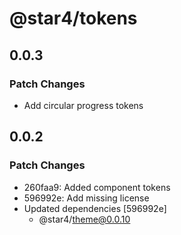 # @star4/tokens

## 0.0.3

### Patch Changes

- Add circular progress tokens

## 0.0.2

### Patch Changes

- 260faa9: Added component tokens
- 596992e: Add missing license
- Updated dependencies [596992e]
  - @star4/theme@0.0.10
